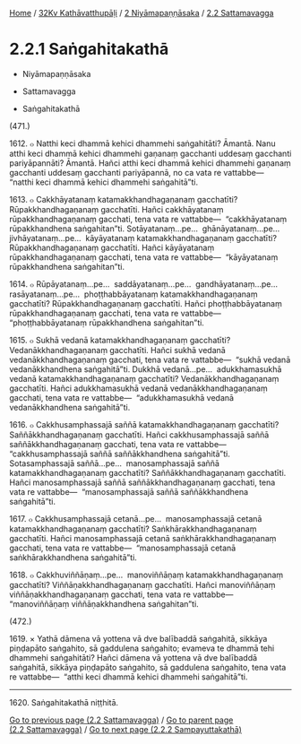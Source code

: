 
[Home](/) / [32Kv Kathāvatthupāḷi](../...md) / [2 Niyāmapaṇṇāsaka](...md) / [2.2 Sattamavagga](../32Kv/2/2.2.md)

# 2.2.1 Saṅgahitakathā

* Niyāmapaṇṇāsaka

* Sattamavagga

* Saṅgahitakathā

(471.)

1612\. ๐ Natthi keci dhammā kehici dhammehi saṅgahitāti? Āmantā. Nanu atthi keci dhammā kehici dhammehi gaṇanaṃ gacchanti uddesaṃ gacchanti pariyāpannāti? Āmantā. Hañci atthi keci dhammā kehici dhammehi gaṇanaṃ gacchanti uddesaṃ gacchanti pariyāpannā, no ca vata re vattabbe—  “natthi keci dhammā kehici dhammehi saṅgahitā”ti.

1613\. ๐ Cakkhāyatanaṃ katamakkhandhagaṇanaṃ gacchatīti? Rūpakkhandhagaṇanaṃ gacchatīti. Hañci cakkhāyatanaṃ rūpakkhandhagaṇanaṃ gacchati, tena vata re vattabbe—  “cakkhāyatanaṃ rūpakkhandhena saṅgahitan”ti. Sotāyatanaṃ…pe…  ghānāyatanaṃ…pe…  jivhāyatanaṃ…pe…  kāyāyatanaṃ katamakkhandhagaṇanaṃ gacchatīti? Rūpakkhandhagaṇanaṃ gacchatīti. Hañci kāyāyatanaṃ rūpakkhandhagaṇanaṃ gacchati, tena vata re vattabbe—  “kāyāyatanaṃ rūpakkhandhena saṅgahitan”ti.

1614\. ๐ Rūpāyatanaṃ…pe…  saddāyatanaṃ…pe…  gandhāyatanaṃ…pe…  rasāyatanaṃ…pe…  phoṭṭhabbāyatanaṃ katamakkhandhagaṇanaṃ gacchatīti? Rūpakkhandhagaṇanaṃ gacchatīti. Hañci phoṭṭhabbāyatanaṃ rūpakkhandhagaṇanaṃ gacchati, tena vata re vattabbe—  “phoṭṭhabbāyatanaṃ rūpakkhandhena saṅgahitan”ti.

1615\. ๐ Sukhā vedanā katamakkhandhagaṇanaṃ gacchatīti? Vedanākkhandhagaṇanaṃ gacchatīti. Hañci sukhā vedanā vedanākkhandhagaṇanaṃ gacchati, tena vata re vattabbe—  “sukhā vedanā vedanākkhandhena saṅgahitā”ti. Dukkhā vedanā…pe…  adukkhamasukhā vedanā katamakkhandhagaṇanaṃ gacchatīti? Vedanākkhandhagaṇanaṃ gacchatīti. Hañci adukkhamasukhā vedanā vedanākkhandhagaṇanaṃ gacchati, tena vata re vattabbe—  “adukkhamasukhā vedanā vedanākkhandhena saṅgahitā”ti.

1616\. ๐ Cakkhusamphassajā saññā katamakkhandhagaṇanaṃ gacchatīti? Saññākkhandhagaṇanaṃ gacchatīti. Hañci cakkhusamphassajā saññā saññākkhandhagaṇanaṃ gacchati, tena vata re vattabbe—  “cakkhusamphassajā saññā saññākkhandhena saṅgahitā”ti. Sotasamphassajā saññā…pe…  manosamphassajā saññā katamakkhandhagaṇanaṃ gacchatīti? Saññākkhandhagaṇanaṃ gacchatīti. Hañci manosamphassajā saññā saññākkhandhagaṇanaṃ gacchati, tena vata re vattabbe—  “manosamphassajā saññā saññākkhandhena saṅgahitā”ti.

1617\. ๐ Cakkhusamphassajā cetanā…pe…  manosamphassajā cetanā katamakkhandhagaṇanaṃ gacchatīti? Saṅkhārakkhandhagaṇanaṃ gacchatīti. Hañci manosamphassajā cetanā saṅkhārakkhandhagaṇanaṃ gacchati, tena vata re vattabbe—  “manosamphassajā cetanā saṅkhārakkhandhena saṅgahitā”ti.

1618\. ๐ Cakkhuviññāṇaṃ…pe…  manoviññāṇaṃ katamakkhandhagaṇanaṃ gacchatīti? Viññāṇakkhandhagaṇanaṃ gacchatīti. Hañci manoviññāṇaṃ viññāṇakkhandhagaṇanaṃ gacchati, tena vata re vattabbe—  “manoviññāṇaṃ viññāṇakkhandhena saṅgahitan”ti.

(472.)

1619\. × Yathā dāmena vā yottena vā dve balībaddā saṅgahitā, sikkāya piṇḍapāto saṅgahito, sā gaddulena saṅgahito; evameva te dhammā tehi dhammehi saṅgahitāti? Hañci dāmena vā yottena vā dve balībaddā saṅgahitā, sikkāya piṇḍapāto saṅgahito, sā gaddulena saṅgahito, tena vata re vattabbe—  “atthi keci dhammā kehici dhammehi saṅgahitā”ti.

---

1620\. Saṅgahitakathā niṭṭhitā.



[Go to previous page (2.2 Sattamavagga)](../32Kv/2/2.2.md) / [Go to parent page (2.2 Sattamavagga)](../32Kv/2/2.2.md) / [Go to next page (2.2.2 Sampayuttakathā)](2.2.2.md)


